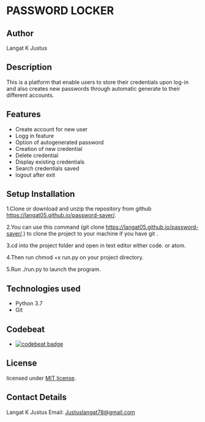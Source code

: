 # PASSWORD LOCKER

## Author
   Langat K Justus

## Description   
This is a platform that enable users to store their credentials upon log-in and also creates new passwords through automatic generate to their different accounts.

## Features
- Create account for new user
- Logg in feature
- Option of autogenerated password
- Creation of new credential
- Delete credential
- Display existing credentials
- Search credentials saved
- logout after exit

## Setup Installation
1.Clone or download and unzip the repository from github https://langat05.github.io/password-saver/.

2.You can use this command (git clone https://langat05.github.io/password-saver/.) to clone the project to your machine if you have git .

3.cd into the project folder and open in text editor either code. or atom.

4.Then run chmod +x run.py on your project directory.

5.Run ./run.py to launch the program.

## Technologies used
- Python 3.7
- Git

## Codebeat
- [![codebeat badge](https://codebeat.co/badges/264eb043-f5dd-4b78-9f5e-31ad97ce0ff0)](https://codebeat.co/projects/github-com-langat05-password-saver-feature)

## License
licensed under [MIT license](license).

## Contact Details
Langat K Justus
Email: Justuslangat78@gmail.com